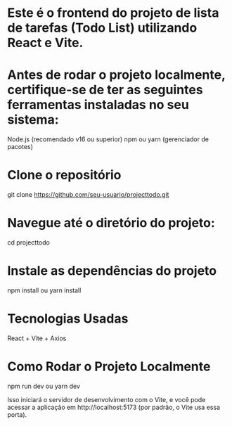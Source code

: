 # Este é o frontend do projeto de lista de tarefas (Todo List) utilizando React e Vite.

# Antes de rodar o projeto localmente, certifique-se de ter as seguintes ferramentas instaladas no seu sistema:

Node.js (recomendado v16 ou superior)
npm ou yarn (gerenciador de pacotes)

# Clone o repositório

git clone https://github.com/seu-usuario/projecttodo.git

# Navegue até o diretório do projeto:

cd projecttodo

# Instale as dependências do projeto

npm install ou yarn install

# Tecnologias Usadas

React + Vite + Axios

# Como Rodar o Projeto Localmente

npm run dev ou yarn dev

Isso iniciará o servidor de desenvolvimento com o Vite, e você pode acessar a aplicação em http://localhost:5173 (por padrão, o Vite usa essa porta).
